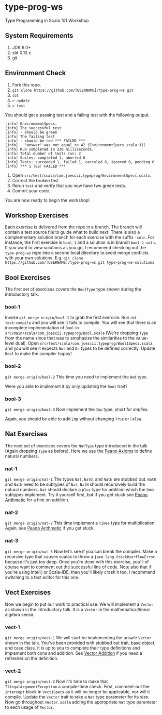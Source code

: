 # type-prog-ws
Type Programming in Scala 101 Workshop

## System Requirements

1. JDK 6.0+
2. sbt 0.13.x
3. git

## Environment Check

1. Fork this repo.
2. `git clone https://github.com/[USERNAME]/type-prog-ws.git`
3. `sbt`
4. `> update`
5. `> test`

You should get a passing test and a failing test with the following output.

```text
[info] EnvironmentSpecs:
[info] The successful test
[info] - should be green
[info] The failing test
[info] - should be red *** FAILED ***
[info]   "answer" was not equal to 42 (EnvironmentSpecs.scala:11)
[info] Run completed in 230 milliseconds.
[info] Total number of tests run: 2
[info] Suites: completed 1, aborted 0
[info] Tests: succeeded 1, failed 1, canceled 0, ignored 0, pending 0
[info] *** 1 TEST FAILED ***
```

1. Open `src/test/scala/com.joescii.typeprog/EnvironmentSpecs.scala`.
2. Correct the broken test.
3. Rerun `test` and verify that you now have two green tests.
4. Commit your code.

You are now ready to begin the workshop!

## Workshop Exercises

Each exercise is delivered from the repo in a branch.
The branch will contain a test source file to guide what to build next.
There is also a complementary solution branch for each exercise with the suffix `-soln`.
For instance, the first exercise is `bool-1` and a solution is in branch `bool-1-soln`.
If you want to view solutions as you go, I recommend checking out the `type-prog-ws` repo into a second local directory to avoid merge conflicts with your own solutions.
E.g. `git clone https://github.com/[USERNAME]/type-prog-ws.git type-prog-ws-solutions`

## Bool Exercises

The first set of exercises covers the `BoolType` type shown during the introductory talk.

### bool-1

Invoke `git merge origin/bool-1` to grab the first exercise.
Run `sbt test:compile` and you will see it fails to compile.
You will see that there is an incomplete implementation of `Bool` in `src/main/scala/com.joescii.typeprog/Bool.scala`
(We're dropping `Type` from the name since that was to emphasize the similarities to the value-level dual).
Open `src/test/scala/com.joescii.typeprog/Bool1Specs.scala` and you will see it expects `Not` and `Or` types to be defined correctly.
Update `Bool` to make the compiler happy!

### bool-2

`git merge origin/bool-2`
This time you need to implement the `And` type.

Were you able to implement it by only updating the `Bool` trait?

### bool-3

`git merge origin/bool-3`
Now implement the `Imp` type, short for _implies_.

Again, you should be able to add `Imp` without changing `True` or `False`.

## Nat Exercises

The next set of exercises covers the `NatType` type introduced in the talk
(Again dropping `Type` as before).
Here we use the [Peano Axioms](http://en.wikipedia.org/wiki/Peano_axioms) to define natural numbers.

### nat-1

`git merge origin/nat-1`
The types `Nat`, `Nat0`, and `NatN` are stubbed out.
`Nat0` and `NatN` need to be subtypes of `Nat`.
`NatN` should recursively build the natural numbers.
`Nat` should declare a `plus` type for addition which the two subtypes implement.
Try it yourself first, but if you get stuck see [Peano Arithmetic](http://en.wikipedia.org/wiki/Peano_axioms#Arithmetic) for a hint on addition.

### nat-2

`git merge origin/nat-2`
This time implement a `times` type for multiplication.
Again, see [Peano Arithmetic](http://en.wikipedia.org/wiki/Peano_axioms#Arithmetic) if you get stuck.

### nat-3
`git merge origin/nat-3`
Now let's see if you can break the compiler.
Make a recursive type that causes scalac to throw a `java.lang.StackOverflowError` because it's just too deep.
Once you're done with this exercise, you'll of course want to comment out the successful line of code.
Note also that if you're using Intellij or Scala-IDE, then you'll likely crash it too.
I recommend switching to a text editor for this one.

## Vect Exercises

Now we begin to put our work to practical use.
We will implement a `Vector` as shown in the introductory talk.
It is a `Vector` in the mathematical/linear algebra sense.

### vect-1

`git merge origin/vect-1`
We will start be implementing the unsafe `Vector` shown in the talk.
You've been provided with stubbed out trait, base object, and case class.
It is up to you to complete their type definitions and implement both cons and addition.
See [Vector Addition](http://mathworld.wolfram.com/VectorAddition.html) if you need a refresher on the definition.

### vect-2

`git merge origin/vect-2`
Now it's time to make that `IllegalArgumentException` a compile-time check.
First, comment-out the `intercept` block in `Vect1Specs` as it will no longer be applicable, nor will it compile.
Update the `Vector` trait to take a `Nat` type parameter for its size.
Now go throughout `Vector.scala` adding the appropriate `Nat` type parameter to each usage of `Vector`.
